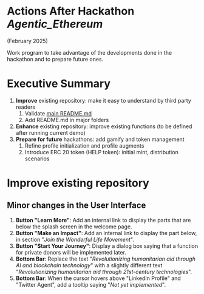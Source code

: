 # Actions After Hackathon *Agentic_Ethereum*
(February 2025)

Work program to take advantage of the developments done in the hackathon and to prepare future ones.
# Executive Summary
1. **Improve** existing repository: make it easy to understand by third party readers
   1. Validate [main README.md](https://github.com/kvutien/Project-Wonderful_Life-Machu_Picchu?tab=readme-ov-file#project-machu-picchu-wonderful-life)
   2. Add README.md in major folders
2. **Enhance** existing repository: improve existing functions (to be defined after running current demo)
3. **Prepare for future** hackathons: add gamify and token management
   1. Refine profile initialization and profile augments
   2. Introduce ERC 20 token (HELP token): initial mint, distribution scenarios
   
# Improve existing repository
## Minor changes in the User Interface
1. **Button "Learn More"**: Add an internal link to display the parts that are below the splash screen in the welcome page.
2. **Button "Make an Impact"**: Add an internal link to display the part below, in section "*Join the Wonderful Life Movement*".
3. **Button "Start Your Journey"**: Display a dialog box saying that a function for private donors will be implemented later.
4. **Bottom Bar**: Replace the text "*Revolutionizing humanitarian aid through Al and blockchain technology*" with a slightly different text "*Revolutionizing humanitarian aid through 21st-century technologies*".
5. **Bottom Bar**: When the cursor hovers above "LinkedIn Profile" and "Twitter Agent", add a tooltip saying "*Not yet implemented*".